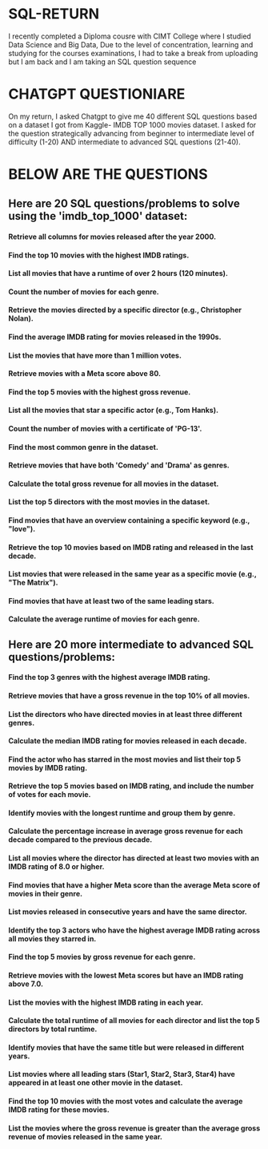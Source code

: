 # SQL-RETURN
I recently completed a Diploma cousre with CIMT College where I studied Data Science and Big Data, Due to the level of concentration, learning and studying for the courses examinations, I had to take a break from uploading but I am back and I am taking an SQL question sequence

# CHATGPT QUESTIONIARE
On my return, I asked Chatgpt to give me 40 different SQL questions based on a dataset I got from Kaggle- IMDB TOP 1000 movies dataset.
I asked for the question strategically advancing from beginner to intermediate level of difficulty (1-20) AND intermediate to advanced SQL questions (21-40). 

# BELOW ARE THE QUESTIONS
## Here are 20 SQL questions/problems to solve using the 'imdb_top_1000' dataset:

#### Retrieve all columns for movies released after the year 2000.
#### Find the top 10 movies with the highest IMDB ratings.
#### List all movies that have a runtime of over 2 hours (120 minutes).
#### Count the number of movies for each genre.
#### Retrieve the movies directed by a specific director (e.g., Christopher Nolan).
#### Find the average IMDB rating for movies released in the 1990s.
#### List the movies that have more than 1 million votes.
#### Retrieve movies with a Meta score above 80.
#### Find the top 5 movies with the highest gross revenue.
#### List all the movies that star a specific actor (e.g., Tom Hanks).
#### Count the number of movies with a certificate of 'PG-13'.
#### Find the most common genre in the dataset.
#### Retrieve movies that have both 'Comedy' and 'Drama' as genres.
#### Calculate the total gross revenue for all movies in the dataset.
#### List the top 5 directors with the most movies in the dataset.
#### Find movies that have an overview containing a specific keyword (e.g., "love").
#### Retrieve the top 10 movies based on IMDB rating and released in the last decade.
#### List movies that were released in the same year as a specific movie (e.g., "The Matrix").
#### Find movies that have at least two of the same leading stars.
#### Calculate the average runtime of movies for each genre.

## Here are 20 more intermediate to advanced SQL questions/problems:

#### Find the top 3 genres with the highest average IMDB rating.
#### Retrieve movies that have a gross revenue in the top 10% of all movies.
#### List the directors who have directed movies in at least three different genres.
#### Calculate the median IMDB rating for movies released in each decade.
#### Find the actor who has starred in the most movies and list their top 5 movies by IMDB rating.
#### Retrieve the top 5 movies based on IMDB rating, and include the number of votes for each movie.
#### Identify movies with the longest runtime and group them by genre.
#### Calculate the percentage increase in average gross revenue for each decade compared to the previous decade.
#### List all movies where the director has directed at least two movies with an IMDB rating of 8.0 or higher.
#### Find movies that have a higher Meta score than the average Meta score of movies in their genre.
#### List movies released in consecutive years and have the same director.
#### Identify the top 3 actors who have the highest average IMDB rating across all movies they starred in.
#### Find the top 5 movies by gross revenue for each genre.
#### Retrieve movies with the lowest Meta scores but have an IMDB rating above 7.0.
#### List the movies with the highest IMDB rating in each year.
#### Calculate the total runtime of all movies for each director and list the top 5 directors by total runtime.
#### Identify movies that have the same title but were released in different years.
#### List movies where all leading stars (Star1, Star2, Star3, Star4) have appeared in at least one other movie in the dataset.
#### Find the top 10 movies with the most votes and calculate the average IMDB rating for these movies.
#### List the movies where the gross revenue is greater than the average gross revenue of movies released in the same year.
